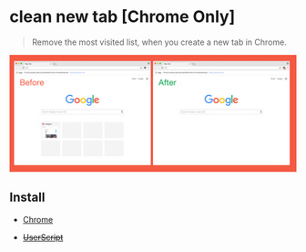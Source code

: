 # clean new tab [Chrome Only]

> Remove the most visited list, when you create a new tab in Chrome.

![Previews](Previews.png)


## Install

- [Chrome](https://chrome.google.com/webstore/detail/clean-new-tab/noonikfhoaflihajhdbpiidfifaadkgj)

- ~~[UserScript](https://greasyfork.org/scripts/30599-clean-new-tab)~~
